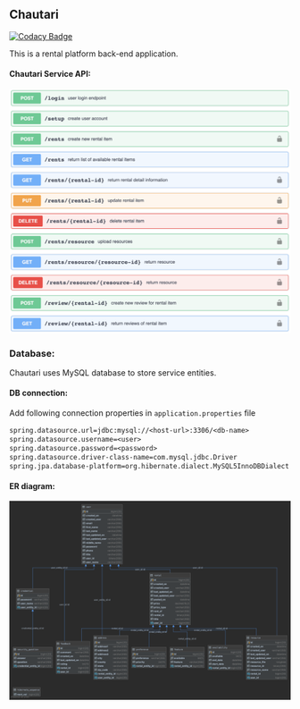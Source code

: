 ## Chautari

[![Codacy Badge](https://api.codacy.com/project/badge/Grade/dcfb96a202a4457ebe04536672214beb)](https://app.codacy.com/gh/e-Mela/chautari?utm_source=github.com&utm_medium=referral&utm_content=e-Mela/chautari&utm_campaign=Badge_Grade_Settings)

This is a rental platform back-end application.

#### Chautari Service API:
![chautari-api](chautari-api.png)

### Database:
Chautari uses MySQL database to store service entities.

#### DB connection:

Add following connection properties in `application.properties` file

```properties
spring.datasource.url=jdbc:mysql://<host-url>:3306/<db-name>
spring.datasource.username=<user>
spring.datasource.password=<password>
spring.datasource.driver-class-name=com.mysql.jdbc.Driver
spring.jpa.database-platform=org.hibernate.dialect.MySQL5InnoDBDialect
```

#### ER diagram:

![chautari-er-diagram](chautari-er-diagram.png)
 
 